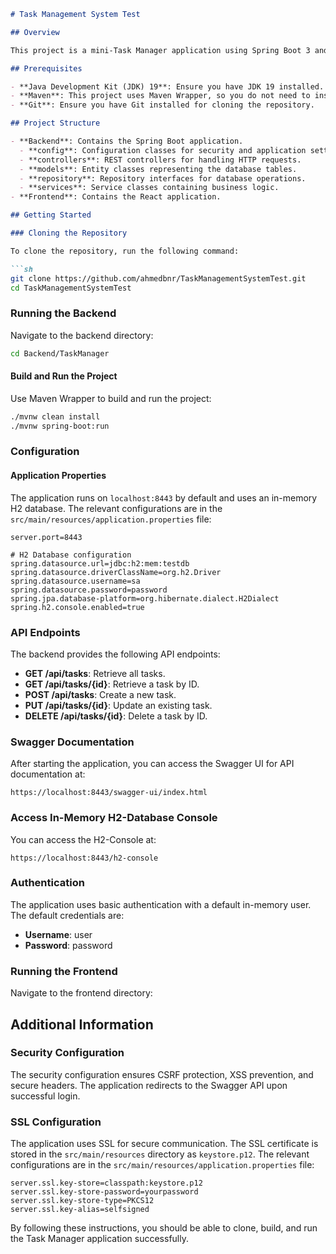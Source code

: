 ```markdown
# Task Management System Test

## Overview

This project is a mini-Task Manager application using Spring Boot 3 and React, created as a test for joining the HandsOn Team. It uses Maven Wrapper for build automation and includes both backend and frontend source code.

## Prerequisites

- **Java Development Kit (JDK) 19**: Ensure you have JDK 19 installed.
- **Maven**: This project uses Maven Wrapper, so you do not need to install Maven separately.
- **Git**: Ensure you have Git installed for cloning the repository.

## Project Structure

- **Backend**: Contains the Spring Boot application.
  - **config**: Configuration classes for security and application settings.
  - **controllers**: REST controllers for handling HTTP requests.
  - **models**: Entity classes representing the database tables.
  - **repository**: Repository interfaces for database operations.
  - **services**: Service classes containing business logic.
- **Frontend**: Contains the React application.

## Getting Started

### Cloning the Repository

To clone the repository, run the following command:

```sh
git clone https://github.com/ahmedbnr/TaskManagementSystemTest.git
cd TaskManagementSystemTest
```

### Running the Backend

Navigate to the backend directory:

```sh
cd Backend/TaskManager
```

#### Build and Run the Project

Use Maven Wrapper to build and run the project:

```sh
./mvnw clean install
./mvnw spring-boot:run
```

### Configuration

#### Application Properties

The application runs on `localhost:8443` by default and uses an in-memory H2 database. The relevant configurations are in the `src/main/resources/application.properties` file:

```properties
server.port=8443

# H2 Database configuration
spring.datasource.url=jdbc:h2:mem:testdb
spring.datasource.driverClassName=org.h2.Driver
spring.datasource.username=sa
spring.datasource.password=password
spring.jpa.database-platform=org.hibernate.dialect.H2Dialect
spring.h2.console.enabled=true
```

### API Endpoints

The backend provides the following API endpoints:

- **GET /api/tasks**: Retrieve all tasks.
- **GET /api/tasks/{id}**: Retrieve a task by ID.
- **POST /api/tasks**: Create a new task.
- **PUT /api/tasks/{id}**: Update an existing task.
- **DELETE /api/tasks/{id}**: Delete a task by ID.

### Swagger Documentation

After starting the application, you can access the Swagger UI for API documentation at:

```
https://localhost:8443/swagger-ui/index.html
```

### Access In-Memory H2-Database Console

You can access the H2-Console at:

```
https://localhost:8443/h2-console
```

### Authentication

The application uses basic authentication with a default in-memory user. The default credentials are:

- **Username**: user
- **Password**: password

### Running the Frontend

Navigate to the frontend directory:

## Additional Information

### Security Configuration

The security configuration ensures CSRF protection, XSS prevention, and secure headers. The application redirects to the Swagger API upon successful login.


### SSL Configuration

The application uses SSL for secure communication. The SSL certificate is stored in the `src/main/resources` directory as `keystore.p12`. The relevant configurations are in the `src/main/resources/application.properties` file:

```properties
server.ssl.key-store=classpath:keystore.p12
server.ssl.key-store-password=yourpassword
server.ssl.key-store-type=PKCS12
server.ssl.key-alias=selfsigned
```

By following these instructions, you should be able to clone, build, and run the Task Manager application successfully.
```